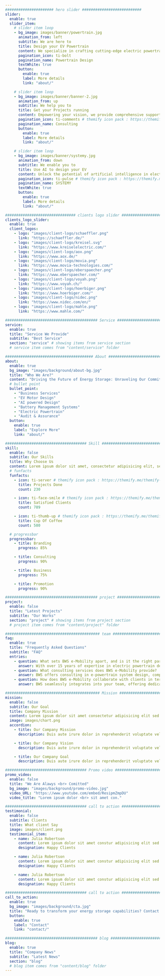 ```yaml
---
###################### hero slider ###########################
slider:
  enable: true
  slider_item:
    # slider item loop
    - bg_image: images/banner/powertrain.jpg
      animation_from: left
      subtitle: We are here to
      title: Design your EV Powertrain
      content: We specialize in crafting cutting-edge electric powertrains and expertise to <br> propel your vehicles into a sustainable and efficient future.
      pagination_icon: ti-bolt
      pagination_name: Powertrain Design
      textWhite: true
      button:
        enable: true
        label: More details
        link: "about/"

    # slider item loop
    - bg_image: images/banner/banner-2.jpg
      animation_from: up
      subtitle: We help you to
      title: Get your Projects running
      content: Empowering your vision, we provide comprehensive support to your projects <br> and ensuring successful realization of your goals.
      pagination_icon: ti-comments # themify icon pack : https://themify.me/themify-icons
      pagination_name: Consulting
      button:
        enable: true
        label: More details
        link: "about/"

    # slider item loop
    - bg_image: images/banner/systemy.jpg
      animation_from: down
      subtitle: We enable you to
      title: Use AI to design your EV
      content: Unlock the potential of artificial intelligence in electric vehicle design <br> with our expertis for efficient development.
      pagination_icon: ti-pulse # themify icon pack : https://themify.me/themify-icons
      pagination_name: SYSTEMY
      textWhite: true
      button:
        enable: true
        label: More details
        link: "about/"

################################ clients logo slider ################################
clients_logo_slider:
  enable: true
  client_logos:
    - logo: "images/client-logo/schaeffler.png"
      link: "https://schaeffler.de/"
    - logo: "images/client-logo/kreisel.svg"
      link: "https://www.kreiselelectric.com/"
    - logo: "images/client-logo/aox.png"
      link: "https://www.aox.de/"
    - logo: "images/client-logo/movia.png"
      link: "https://www.movia-technologies.com/"
    - logo: "images/client-logo/eberspaecher.png"
      link: "https://www.eberspaecher.com/"
    - logo: "images/client-logo/voyah.png"
      link: "https://www.voyah.ch/"
    - logo: "images/client-logo/hoerbiger.png"
      link: "https://www.hoerbiger.com/"
    - logo: "images/client-logo/nidec.png"
      link: "https://www.nidec.com/en/"
    - logo: "images/client-logo/mahle.png"
      link: "https://www.mahle.com/"

########################################## Service ####################################
service:
  enable: true
  title: "Service We Provide"
  subtitle: "Best Service"
  section: "service" # showing items from service section
  # service item comes from "content/service" folder

######################################## About #########################################
about:
  enable: true
  bg_image: "images/background/about-bg.jpg"
  title: "Who We Are?"
  content: "Driving the Future of Energy Storage: Unraveling Our Commitment and Expertise in Advanced Battery Management Systems."
  # bullet point
  bullet_point:
    - "Business Services"
    - "EV Motor Design"
    - "AI powered Design"
    - "Battery Management Systems"
    - "Electric Powertrain"
    - "Audit & Assurance"
  button:
    enable: true
    label: "Explore More"
    link: "about/"

##################################### Skill ##############################################
skill:
  enable: false
  subtitle: Our Skills
  title: Why Choose Us
  content: Lorem ipsum dolor sit amet, consectetur adipisicing elit, sed eiusmod tempor incididunt laboris nisi ut aliquip ex ea commodo consequat. <br><br> Duis aute irure dolor in reprehenderit voluptate velit esse cillum dolore fugiat nulla pariatur. Excepteur sint ocaecat cupidatat non proident sunt culpa qui officia deserunt mollit anim id est laborum. sed perspiciatis unde omnisiste natus error sit voluptatem accusantium.doloremque ladantium totam rem aperieaque ipsa quae ab illo inventore.veritatis. et quasi architecto beatae vitae dicta sunt explicabo.
  # funfacts
  funfacts:
    - icon: ti-server # themify icon pack : https://themify.me/themify-icons
      title: Projects Done
      count: 230

    - icon: ti-face-smile # themify icon pack : https://themify.me/themify-icons
      title: Satisfied Clients
      count: 789

    - icon: ti-thumb-up # themify icon pack : https://themify.me/themify-icons
      title: Cup Of Coffee
      count: 580

  # progressbar
  progressbar:
    - title: Branding
      progress: 85%

    - title: Consulting
      progress: 90%

    - title: Business
      progress: 75%

    - title: Promotion
      progress: 90%

########################################## project ####################################
project:
  enable: false
  title: "Latest Projects"
  subtitle: "Our Works"
  section: "project" # showing items from project section
  # project item comes from "content/project" folder

########################################### team ######################################
faq:
  enable: true
  title: "Frequently Asked Questions"
  subtitle: "FAQ"
  entries:
    - question: What sets BWS e-Mobility apart, and is it the right partner for you? 
      answer: With over 15 years of expertise in electric powertrain design, battery technology, AI, IoT, and cloud solutions, BWS stands out as an ideal partner. Our diverse skill set, innovative tools like SYSTEMY, and commitment to sustainability make us the right choice. Specializing in collaborative team integration, offering customized solutions, and providing end-to-end support, BWS ensures success for your electric mobility and technology projects.
    - question: What consulting services does BWS e-Mobility provide?
      answer: BWS offers consulting in e-powertrain system design, component simulation, Scrum and V-Model project management, power electronics hardware design, and battery technology. Our tailored, expert-led services provide comprehensive support for electric mobility projects.
    - question: How does BWS e-Mobility collaborate with clients in terms of team integration and expertise?
      answer: BWS seamlessly integrates into your team, offering dedicated experts and qualified engineers. Our collaboration model emphasizes effective communication, flexible resource scaling, knowledge transfer, and a commitment to delivering high-quality results. We prioritize a collaborative partnership, ensuring the right expertise integrates seamlessly with your team for project success.

########################################### Mission ###################################
mission:
  enable: false
  subtitle: Our Goal
  title: Company Mission
  content: Lorem ipsum dolor sit amet consectetur adipisicing elit sed eiusmod tempor didunt laboris nisi ut aliquip ex ea commodo consequat.
  image: images/chart.png
  accordion:
    - title: Our Company Mission
      description: Duis aute irure dolor in reprehenderit voluptate velit esse cillum dolore fugiat nulla pariatur.Excepteur sint ocaecat cupidatat non proident sunt culpa qui officia deserunt mollit anim id est laborum.

    - title: Our Company Vision
      description: Duis aute irure dolor in reprehenderit voluptate velit esse cillum dolore fugiat nulla pariatur.Excepteur sint ocaecat cupidatat non proident sunt culpa qui officia deserunt mollit anim id est laborum.

    - title: Our Company Goal
      description: Duis aute irure dolor in reprehenderit voluptate velit esse cillum dolore fugiat nulla pariatur.Excepteur sint ocaecat cupidatat non proident sunt culpa qui officia deserunt mollit anim id est laborum.

##################################### Promo video ####################################
promo_video:
  enable: false
  title: "We Are Alawys <br> Comitted"
  bg_image: "images/background/promo-video.jpg"
  video_URL: "https://www.youtube.com/embed/ResipmZmpDU"
  video_title: "Lorem ipsum dolor <br> sit amet con."

##################################### call to action #################################
testimonial:
  enable: false
  subtitle: Clients
  title: What client Say
  image: images/client.png
  testimonial_item:
    - name: Julia Robertson
      content: Lorem ipsum dolor sit amet constur adipisicing elit sed eiusmtempor incid sed dolore magna aliqu enim minim veniam quis nostrud exercittion ullamco labo ris nisi aliquip excepteur.
      designation: Happy Clients

    - name: Julia Robertson
      content: Lorem ipsum dolor sit amet constur adipisicing elit sed eiusmtempor incid sed dolore magna aliqu enim minim veniam quis nostrud exercittion ullamco labo ris nisi aliquip excepteur.
      designation: Happy Clients

    - name: Julia Robertson
      content: Lorem ipsum dolor sit amet constur adipisicing elit sed eiusmtempor incid sed dolore magna aliqu enim minim veniam quis nostrud exercittion ullamco labo ris nisi aliquip excepteur.
      designation: Happy Clients

##################################### call to action #################################
call_to_action:
  enable: true
  bg_image: "images/background/cta.jpg"
  title: "Ready to transform your energy storage capabilities? Contact us today."
  button:
    enable: true
    label: "Contact"
    link: "contact/"

########################################## blog ####################################
blog:
  enable: true
  title: "Company News"
  subtitle: "Latest News"
  section: "blog"
  # blog item comes from "content/blog" folder
---
```

